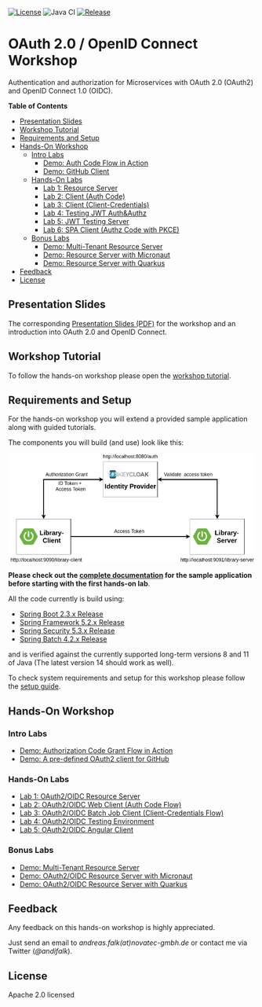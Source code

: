 [![License](https://img.shields.io/badge/License-Apache%20License%202.0-brightgreen.svg)][1]
![Java CI](https://github.com/andifalk/secure-oauth2-oidc-workshop/workflows/Java%20CI/badge.svg)
[![Release](https://img.shields.io/github/release/andifalk/secure-oauth2-oidc-workshop.svg?style=flat)](https://github.com/andifalk/secure-oauth2-oidc-workshop/releases)

# OAuth 2.0 / OpenID Connect Workshop

Authentication and authorization for Microservices with OAuth 2.0 (OAuth2) and OpenID Connect 1.0 (OIDC).

__Table of Contents__

* [Presentation Slides](#presentation-slides)
* [Workshop Tutorial](#workshop-tutorial)
* [Requirements and Setup](#requirements-and-setup)
* [Hands-On Workshop](#hands-on-workshop)    
  * [Intro Labs](#intro-labs)
    * [Demo: Auth Code Flow in Action](intro-labs/auth-code-demo)
    * [Demo: GitHub Client](intro-labs/github-client)
  * [Hands-On Labs](#hands-on-labs)
    * [Lab 1: Resource Server](lab1)
    * [Lab 2: Client (Auth Code)](lab2)
    * [Lab 3: Client (Client-Credentials)](lab3)
    * [Lab 4: Testing JWT Auth&Authz](lab4)
    * [Lab 5: JWT Testing Server](lab5)
    * [Lab 6: SPA Client (Authz Code with PKCE)](lab6)
  * [Bonus Labs](#bonus-labs)  
    * [Demo: Multi-Tenant Resource Server](bonus-labs/multi-tenant-server-app)
    * [Demo: Resource Server with Micronaut](bonus-labs/micronaut-server-app)
    * [Demo: Resource Server with Quarkus](bonus-labs/quarkus-server-app)
* [Feedback](#feedback)
* [License](#license)    

## Presentation Slides 

The corresponding [Presentation Slides (PDF)](https://github.com/andifalk/secure-oauth2-oidc-workshop/raw/master/OAuth2_OpenIDConnect_Workshop.pdf)
for the workshop and an introduction into OAuth 2.0 and OpenID Connect.

## Workshop Tutorial

To follow the hands-on workshop please open the [workshop tutorial](https://andifalk.gitbook.io/openid-connect-workshop).

## Requirements and Setup

For the hands-on workshop you will extend a provided sample application along with guided tutorials.

The components you will build (and use) look like this:

![Architecture](docs/images/demo-architecture.png)

__Please check out the [complete documentation](application-architecture) for the sample application before 
starting with the first hands-on lab__. 

All the code currently is build using:
* [Spring Boot 2.3.x Release](https://spring.io/blog/2020/05/15/spring-boot-2-3-0-available-now) 
* [Spring Framework 5.2.x Release](https://spring.io/blog/2019/09/30/spring-framework-5-2-goes-ga)
* [Spring Security 5.3.x Release](https://spring.io/blog/2020/03/05/spring-security-5-3-goes-ga)
* [Spring Batch 4.2.x Release](https://spring.io/blog/2019/10/02/spring-batch-4-2-in-now-ga)

and is verified against the currently supported long-term versions 8 and 11 of Java (The latest version 14 should work as well).

To check system requirements and setup for this workshop please follow the [setup guide](setup).

## Hands-On Workshop

### Intro Labs

* [Demo: Authorization Code Grant Flow in Action](intro-labs/auth-code-demo)
* [Demo: A pre-defined OAuth2 client for GitHub](intro-labs/github-client)

### Hands-On Labs

* [Lab 1: OAuth2/OIDC Resource Server](lab1)
* [Lab 2: OAuth2/OIDC Web Client (Auth Code Flow)](lab2)
* [Lab 3: OAuth2/OIDC Batch Job Client (Client-Credentials Flow)](lab3)
* [Lab 4: OAuth2/OIDC Testing Environment](lab4)
* [Lab 5: OAuth2/OIDC Angular Client](lab5)

### Bonus Labs

* [Demo: Multi-Tenant Resource Server](bonus-labs/multi-tenant-server-app)
* [Demo: OAuth2/OIDC Resource Server with Micronaut](bonus-labs/micronaut-server-app)
* [Demo: OAuth2/OIDC Resource Server with Quarkus](bonus-labs/quarkus-server-app)

## Feedback

Any feedback on this hands-on workshop is highly appreciated.

Just send an email to _andreas.falk(at)novatec-gmbh.de_ or contact me via Twitter (_@andifalk_).

## License

Apache 2.0 licensed

[1]:http://www.apache.org/licenses/LICENSE-2.0.txt
